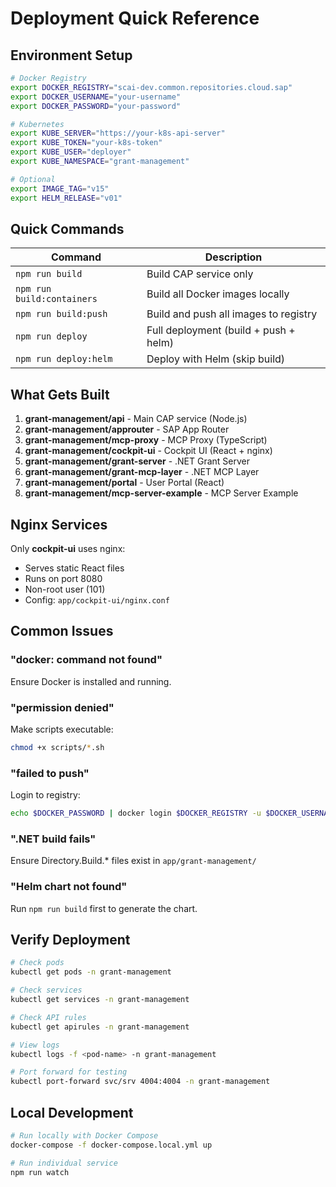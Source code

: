 # Deployment Quick Reference

## Environment Setup

```bash
# Docker Registry
export DOCKER_REGISTRY="scai-dev.common.repositories.cloud.sap"
export DOCKER_USERNAME="your-username"
export DOCKER_PASSWORD="your-password"

# Kubernetes
export KUBE_SERVER="https://your-k8s-api-server"
export KUBE_TOKEN="your-k8s-token"
export KUBE_USER="deployer"
export KUBE_NAMESPACE="grant-management"

# Optional
export IMAGE_TAG="v15"
export HELM_RELEASE="v01"
```

## Quick Commands

| Command | Description |
|---------|-------------|
| `npm run build` | Build CAP service only |
| `npm run build:containers` | Build all Docker images locally |
| `npm run build:push` | Build and push all images to registry |
| `npm run deploy` | Full deployment (build + push + helm) |
| `npm run deploy:helm` | Deploy with Helm (skip build) |

## What Gets Built

1. **grant-management/api** - Main CAP service (Node.js)
2. **grant-management/approuter** - SAP App Router
3. **grant-management/mcp-proxy** - MCP Proxy (TypeScript)
4. **grant-management/cockpit-ui** - Cockpit UI (React + nginx)
5. **grant-management/grant-server** - .NET Grant Server
6. **grant-management/grant-mcp-layer** - .NET MCP Layer
7. **grant-management/portal** - User Portal (React)
8. **grant-management/mcp-server-example** - MCP Server Example

## Nginx Services

Only **cockpit-ui** uses nginx:
- Serves static React files
- Runs on port 8080
- Non-root user (101)
- Config: `app/cockpit-ui/nginx.conf`

## Common Issues

### "docker: command not found"
Ensure Docker is installed and running.

### "permission denied"
Make scripts executable:
```bash
chmod +x scripts/*.sh
```

### "failed to push"
Login to registry:
```bash
echo $DOCKER_PASSWORD | docker login $DOCKER_REGISTRY -u $DOCKER_USERNAME --password-stdin
```

### ".NET build fails"
Ensure Directory.Build.* files exist in `app/grant-management/`

### "Helm chart not found"
Run `npm run build` first to generate the chart.

## Verify Deployment

```bash
# Check pods
kubectl get pods -n grant-management

# Check services
kubectl get services -n grant-management

# Check API rules
kubectl get apirules -n grant-management

# View logs
kubectl logs -f <pod-name> -n grant-management

# Port forward for testing
kubectl port-forward svc/srv 4004:4004 -n grant-management
```

## Local Development

```bash
# Run locally with Docker Compose
docker-compose -f docker-compose.local.yml up

# Run individual service
npm run watch
```
